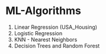 # ML-Algorithms
1. Linear Regression (USA_Housing)
2. Logistic Regression
3. KNN - Nearest Neighbors
4. Decision Trees and Random Forest
